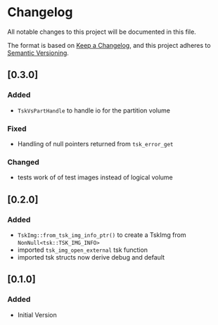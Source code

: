 # Changelog

All notable changes to this project will be documented in this file.

The format is based on [Keep a Changelog](https://keepachangelog.com/en/1.0.0/),
and this project adheres to
[Semantic Versioning](https://semver.org/spec/v2.0.0.html).

## [0.3.0]
### Added
- `TskVsPartHandle` to handle io for the partition volume

### Fixed
- Handling of null pointers returned from `tsk_error_get`

### Changed
- tests work of of test images instead of logical volume

## [0.2.0]
### Added
- `TskImg::from_tsk_img_info_ptr()` to create a TskImg from `NonNull<tsk::TSK_IMG_INFO>`
- imported `tsk_img_open_external` tsk function
- imported tsk structs now derive debug and default

## [0.1.0]
### Added
- Initial Version